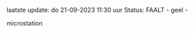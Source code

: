 laatste update: 
do 21-09-2023 11:30   uur 
Status: FAALT - geel - 
<div class="service Y">microstation</div>